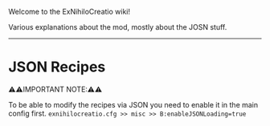 Welcome to the ExNihiloCreatio wiki!

Various explanations about the mod, mostly about the JOSN stuff.


***


# JSON Recipes

⚠️⚠️IMPORTANT NOTE:⚠️⚠️

To be able to modify the recipes via JSON you need to enable it in the main config first.
 `exnihilocreatio.cfg >> misc >> B:enableJSONLoading=true`

